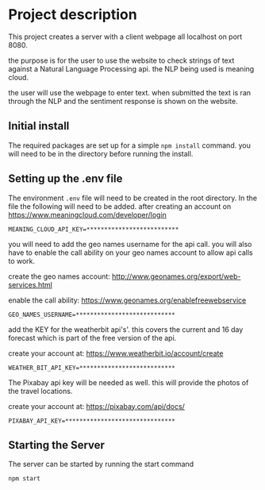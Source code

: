 # Project description

This project creates a server with a client webpage all localhost on port 8080.

the purpose is for the user to use the website to check strings of text against
a Natural Language Processing api. the NLP being used is meaning cloud.

the user will use the webpage to enter text. when submitted the text is ran through
the NLP and the sentiment response is shown on the website.

## Initial install

The required packages are set up for a simple `npm install` command. you will
need to be in the directory before running the install.

## Setting up the .env file

The environment `.env` file will need to be created in the root directory.
In the file the following will need to be added. after creating an account on
https://www.meaningcloud.com/developer/login

`MEANING_CLOUD_API_KEY=**************************`

you will need to add the geo names username for the api call. you will also have to enable the call ability on your geo names account to allow api calls to work.

create the geo names account: http://www.geonames.org/export/web-services.html

enable the call ability: https://www.geonames.org/enablefreewebservice

`GEO_NAMES_USERNAME=****************************`


add the KEY for the weatherbit api's'. this covers the current and 16 day forecast
which is part of the free version of the api.

create your account at: https://www.weatherbit.io/account/create

`WEATHER_BIT_API_KEY=***************************`


The Pixabay api key will be needed as well. this will provide the photos of the
travel locations.

create your account at: https://pixabay.com/api/docs/

`PIXABAY_API_KEY=*******************************`

## Starting the Server

The server can be started by running the start command

`npm start`
